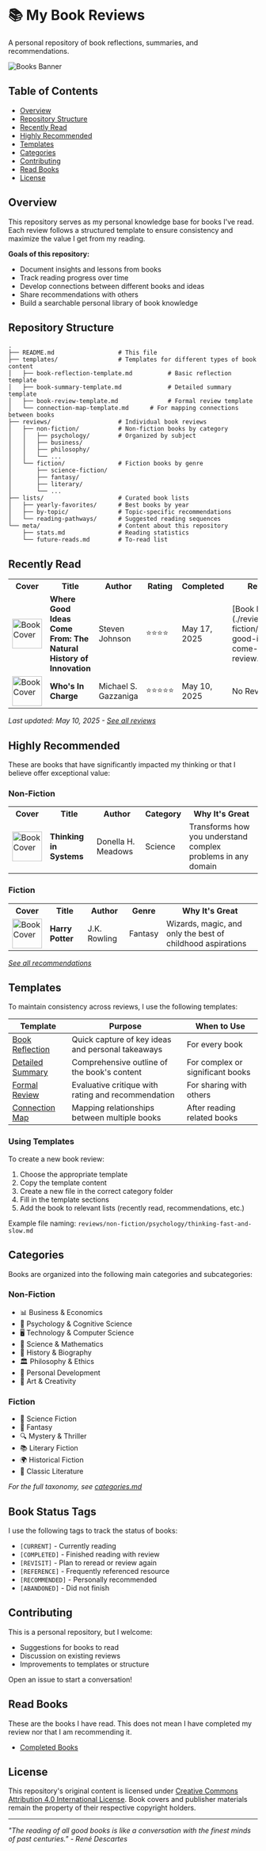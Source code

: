 # 📚 My Book Reviews

A personal repository of book reflections, summaries, and recommendations.

![Books Banner](https://images.unsplash.com/photo-1507842217343-583bb7270b66?ixlib=rb-1.2.1&auto=format&fit=crop&w=1200&q=80)

## Table of Contents

- [Overview](#overview)
- [Repository Structure](#repository-structure)
- [Recently Read](#recently-read)
- [Highly Recommended](#highly-recommended)
- [Templates](#templates)
- [Categories](#categories)
- [Contributing](#contributing)
- [Read Books](#read-books)
- [License](#license)

## Overview

This repository serves as my personal knowledge base for books I've read. Each review follows a structured template to ensure consistency and maximize the value I get from my reading.

**Goals of this repository:**
- Document insights and lessons from books
- Track reading progress over time
- Develop connections between different books and ideas
- Share recommendations with others
- Build a searchable personal library of book knowledge

## Repository Structure

```
.
├── README.md                  # This file
├── templates/                 # Templates for different types of book content
│   ├── book-reflection-template.md          # Basic reflection template
│   ├── book-summary-template.md             # Detailed summary template
│   ├── book-review-template.md              # Formal review template
│   └── connection-map-template.md      # For mapping connections between books
├── reviews/                   # Individual book reviews
│   ├── non-fiction/           # Non-fiction books by category
│   │   ├── psychology/        # Organized by subject
│   │   ├── business/
│   │   ├── philosophy/
│   │   └── ...
│   └── fiction/               # Fiction books by genre
│       ├── science-fiction/
│       ├── fantasy/
│       ├── literary/
│       └── ...
├── lists/                     # Curated book lists
│   ├── yearly-favorites/      # Best books by year
│   ├── by-topic/              # Topic-specific recommendations
│   └── reading-pathways/      # Suggested reading sequences
└── meta/                      # Content about this repository
    ├── stats.md               # Reading statistics
    └── future-reads.md        # To-read list
```

## Recently Read

<table>
  <tr>
    <th>Cover</th>
    <th>Title</th>
    <th>Author</th>
    <th>Rating</th>
    <th>Completed</th>
    <th>Review</th>
  </tr>
  <tr>
    <td><img src="https://images-na.ssl-images-amazon.com/images/S/compressed.photo.goodreads.com/books/1311705993i/8034188.jpg" alt="Book Cover" width="60"></td>
    <td><strong>Where Good Ideas Come From: The Natural History of Innovation</strong></td>
    <td>Steven Johnson</td>
    <td>⭐⭐⭐⭐</td>
    <td>May 17, 2025</td>
    <td>[Book Review](./reviews/non-fiction/where-good-ideas-come-from-review.md)</td>
  </tr>
  <tr>
    <td><img src="https://images-na.ssl-images-amazon.com/images/S/compressed.photo.goodreads.com/books/1348459211i/11976774.jpg" alt="Book Cover" width="60"></td>
    <td><strong>Who's In Charge</strong></td>
    <td>Michael S. Gazzaniga</td>
    <td>⭐⭐⭐⭐⭐</td>
    <td>May 10, 2025</td>
    <td>No Review Yet</td>
  </tr>
</table>

*Last updated: May 10, 2025 - [See all reviews](reviews/)*

## Highly Recommended

These are books that have significantly impacted my thinking or that I believe offer exceptional value:

### Non-Fiction

<table>
  <tr>
    <th>Cover</th>
    <th>Title</th>
    <th>Author</th>
    <th>Category</th>
    <th>Why It's Great</th>
  </tr>
  <tr>
    <td><img src="https://via.placeholder.com/60x90" alt="Book Cover" width="60"></td>
    <td><strong>Thinking in Systems</strong></td>
    <td>Donella H. Meadows</td>
    <td>Science</td>
    <td>Transforms how you understand complex problems in any domain</td>
  </tr>
</table>

### Fiction

<table>
  <tr>
    <th>Cover</th>
    <th>Title</th>
    <th>Author</th>
    <th>Genre</th>
    <th>Why It's Great</th>
  </tr>
  <tr>
    <td><img src="https://target.scene7.com/is/image/Target/GUEST_2b5fb53f-3420-484f-9c36-0abfe0c9c38e?wid=800&hei=800&qlt=80&fmt=pjpeg" alt="Book Cover" width="60"></td>
    <td><strong>Harry Potter</strong></td>
    <td>J.K. Rowling</td>
    <td>Fantasy</td>
    <td>Wizards, magic, and only the best of childhood aspirations</td>
  </tr>
</table>

*[See all recommendations](lists/highly-recommended.md)*

## Templates

To maintain consistency across reviews, I use the following templates:

| Template | Purpose | When to Use |
|----------|---------|-------------|
| [Book Reflection](templates/book-reflection-template.md) | Quick capture of key ideas and personal takeaways | For every book |
| [Detailed Summary](templates/book-summary-template.md) | Comprehensive outline of the book's content | For complex or significant books |
| [Formal Review](templates/book-review-template.md) | Evaluative critique with rating and recommendation | For sharing with others |
| [Connection Map](templates/connection-map-template.md) | Mapping relationships between multiple books | After reading related books |

### Using Templates

To create a new book review:

1. Choose the appropriate template
2. Copy the template content
3. Create a new file in the correct category folder
4. Fill in the template sections
5. Add the book to relevant lists (recently read, recommendations, etc.)

Example file naming: `reviews/non-fiction/psychology/thinking-fast-and-slow.md`

## Categories

Books are organized into the following main categories and subcategories:

### Non-Fiction
- 📊 Business & Economics
- 🧠 Psychology & Cognitive Science
- 🖥️ Technology & Computer Science
- 🧬 Science & Mathematics
- 📜 History & Biography
- 🏛️ Philosophy & Ethics
- 🧘 Personal Development
- 🎨 Art & Creativity

### Fiction
- 🚀 Science Fiction
- 🧙 Fantasy
- 🔍 Mystery & Thriller
- 📚 Literary Fiction
- 🌍 Historical Fiction
- 📖 Classic Literature

*For the full taxonomy, see [categories.md](meta/categories.md)*

## Book Status Tags

I use the following tags to track the status of books:

- `[CURRENT]` - Currently reading
- `[COMPLETED]` - Finished reading with review
- `[REVISIT]` - Plan to reread or review again
- `[REFERENCE]` - Frequently referenced resource
- `[RECOMMENDED]` - Personally recommended
- `[ABANDONED]` - Did not finish

## Contributing

This is a personal repository, but I welcome:
- Suggestions for books to read
- Discussion on existing reviews
- Improvements to templates or structure

Open an issue to start a conversation!

## Read Books

These are the books I have read. This does not mean I have completed my review nor that I am recommending it.

- [Completed Books](./completed-books.md)

## License

This repository's original content is licensed under [Creative Commons Attribution 4.0 International License](https://creativecommons.org/licenses/by/4.0/). Book covers and publisher materials remain the property of their respective copyright holders.

---

*"The reading of all good books is like a conversation with the finest minds of past centuries." - René Descartes*
